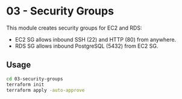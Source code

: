# 03 - Security Groups

This module creates security groups for EC2 and RDS:

- EC2 SG allows inbound SSH (22) and HTTP (80) from anywhere.
- RDS SG allows inbound PostgreSQL (5432) from EC2 SG.

## Usage

```bash
cd 03-security-groups
terraform init
terraform apply -auto-approve

